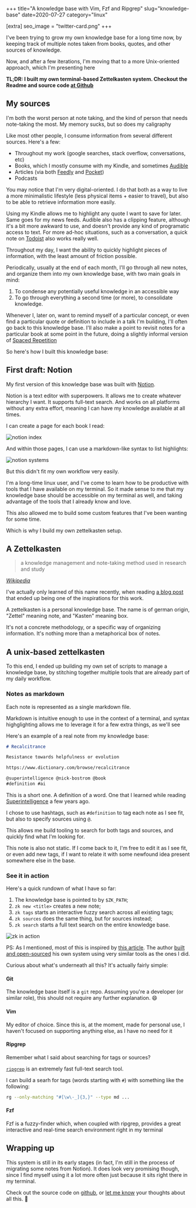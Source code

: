 +++
title="A knowledge base with Vim, Fzf and Ripgrep"
slug="knowledge-base"
date=2020-07-27
category="linux"

[extra]
seo_image = "twitter-card.png"
+++

[learning-machine]: https://superorganizers.substack.com/p/how-to-build-a-learning-machine
[sirupsen-zk]: https://github.com/sirupsen/zk
[zk]: https://github.com/naps62/zk
[audible]: https://www.audible.com
[feedly]: https://feedly.com
[pocket]: https://app.getpocket.com
[todoist]: https://todoist.com
[spaced-repetition]: https://en.wikipedia.org/wiki/Spaced_repetition
[notion]: https://notion.so
[zk-wiki]: https://en.wikipedia.org/wiki/Zettelkasten
[superintelligence]: https://www.goodreads.com/book/show/20527133-superintelligence
[ripgrep]: https://github.com/BurntSushi/ripgrep
[twitter]: https://twitter.com/naps62

I've been trying to grow my own knowledge base for a long time now, by keeping
track of multiple notes taken from books, quotes, and other sources of
knowledge.

Now, and after a few iterations, I'm moving that to a more Unix-oriented
approach, which I'm presenting here

**TL;DR: I built my own terminal-based Zettelkasten system. Checkout the
Readme and source code [at Github][zk]**

## My sources

I'm both the worst person at note taking, and the kind of person that needs
note-taking the most. My memory sucks, but so does my caligraphy

Like most other people, I consume information from several different sources. Here's a few:

- Throughout my work (google searches, stack overflow, conversations, etc)
- Books, which I mostly consume with my Kindle, and sometimes [Audible][audible]
- Articles (via both [Feedly][feedly] and [Pocket][pocket])
- Podcasts

You may notice that I'm very digital-oriented. I do that both as a way to live 
a more minimalistic lifestyle (less physical items + easier to travel), but also
to be able to retrieve information more easily.

Using my Kindle allows me to highlight any quote I want to save for later. Same
goes for my news feeds.  Audible also has a clipping feature, although it's
a bit more awkward to use, and doesn't provide any kind of programatic access to
text. For more ad-hoc situations, such as a conversation, a quick note on
[Todoist][todoist] also works really well.

Throughout my day, I want the ability to quickly highlight pieces of
information, with the least amount of friction possible.

Periodically, usually at the end of each month, I'll go through all new notes,
and organize them into my own knowledge base, with two main goals in mind:

1. To condense any potentially useful knowledge in an accessible way
2. To go through everything a second time (or more), to consolidate knowledge.

Whenever I, later on, want to remind myself of a particular concept, or even
find a particular quote or definition to include in a talk I'm building, I'll
often go back to this knowledge base.  I'll also make a point to revisit notes
for a particular book at some point in the future, doing a slightly informal
  version of [Spaced
  Repetition][spaced-repetition]

So here's how I built this knowledge base:

## First draft: Notion

My first version of this knowledge base was built with
[Notion][notion].

Notion is a text editor with superpowers. It allows me to create whatever
hierarchy I want. It supports full-text search. And works on all platforms
without any extra effort, meaning I can have my knowledge available at all
times.

I can create a page for each book I read:

![notion index](./notion-index.png)

And within those pages, I can use a markdown-like syntax to list highlights:

![notion systems](./notion-thinking-systems.png)

But this didn't fit my own workflow very easily.

I'm a long-time linux user, and I've come to learn how to be productive with
tools that I have available on my terminal. So it made sense to me that my
knowledge base should be accessible on my terminal as well, and taking advantage
of the tools that I already know and love.

This also allowed me to build some custom features that I've been wanting for
some time.

Which is why I build my own zettelkasten setup.

## A Zettelkasten

> a knowledge management and note-taking method used in research and study

*[Wikipedia][zk-wiki]*

I've actually only learned of this name recently, when reading [a blog
post][learning-machine] that ended up being one of the inspirations for this
work.

A zettelkasten is a personal knowledge base. The name is of german origin,
"Zettel" meaning note, and "Kasten" meaning box.

It's not a concrete methodology, or a specific way of organizing information.
It's nothing more than a metaphorical box of notes.

## A unix-based zettelkasten

To this end, I ended up building my own set of scripts to manage a knowledge
base, by stitching together multiple tools that are already part of my daily
workflow.

### Notes as markdown

Each note is represented as a single markdown file.

Markdown is intuitive enough to use in the context of a terminal, and syntax
highglighting allows me to leverage it for a few extra things, as we'll see

Here's an example of a real note from my knowledge base:

```markdown
# Recalcitrance

Resistance towards helpfulness or evolution

https://www.dictionary.com/browse/recalcitrance

@superintelligence @nick-bostrom @book
#definition #ai
```

This is a short one. A definition of a word. One that I learned while reading
[Superintelligence][superintelligence]
a few years ago.

I chose to use hashtags, such as `#definition` to tag each note as I see fit,
but also to specify sources using `@`.

This allows me build tooling to search for both tags and sources, and quickly
find what I'm looking for.

This note is also not static. If I come back to it, I'm free to edit it as I see
fit, or even add new tags, if I want to relate it with some newfound idea
present somewhere else in the base.

### See it in action

Here's a quick rundown of what I have so far:

1. The knowledge base is pointed to by `$ZK_PATH`;
2. `zk new <title>` creates a new note;
3. `zk tags` starts an interactive fuzzy search across all existing tags;
4. `zk sources` does the same thing, but for sources instead;
5. `zk search` starts a full text search on the entire knowledge base.

![zk in action](./zk-in-action.gif)

PS: As I mentioned, most of this is inspired by [this
article][learning-machine]. The author [built and open-sourced][sirupsen-zk] his
own system using very similar tools as the ones I did.

Curious about what's underneath all this? It's actually fairly simple:

#### Git

The knowledge base itself is a `git` repo. Assuming you're a developer (or
similar role), this should not require any further explanation. 😄

#### Vim

My editor of choice. Since this is, at the moment, made for personal use,
I haven't focused on supporting anything else, as I have no need for it

#### Ripgrep

Remember what I said about searching for tags or sources?

[`ripgrep`][ripgrep] is an extremely fast full-text search tool.

I can build a searh for tags (words starting with `#`) with something like the
following:

```sh
rg --only-matching "#[\w\-_]{3,}" --type md ...
```

#### Fzf

Fzf is a fuzzy-finder which, when coupled with ripgrep, provides a great
interactive and real-time search environment right in my terminal

## Wrapping up

This system is still in its early stages (in fact, I'm still in the process of
migrating some notes from Notion).
It does look very promising though, since I find myself using it a lot more
often just because it sits right there in my terminal.

Check out the source code on [github][zk], or [let me know][twitter] your
thoughts about all this. 👋
